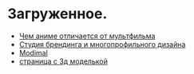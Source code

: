 # Загруженное.

- [Чем аниме отличается от мультфильма](https://scrpfr.github.io/pages-testin/animevsmultfilm/index.html)
- [Студия брендинга и многопрофильного дизайна](https://scrpfr.github.io/pages-testin/studiya-brendinga-strategii-i-mnogoprofilnogo-dizayna/index.html)
- [Modimal](https://scrpfr.github.io/pages-testin/modimal/index.html)
- [страница с 3д моделькой](https://scrpfr.github.io/pages-testin/threejsp/index.html)
